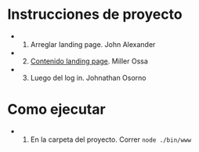 # Instrucciones de proyecto

- 1. Arreglar landing page. John Alexander
- 2. [Contenido landing page](contenidos.md).  Miller Ossa
- 3. Luego del log in. Johnathan Osorno

# Como ejecutar 

- 1. En la carpeta del proyecto. Correr `node ./bin/www`
